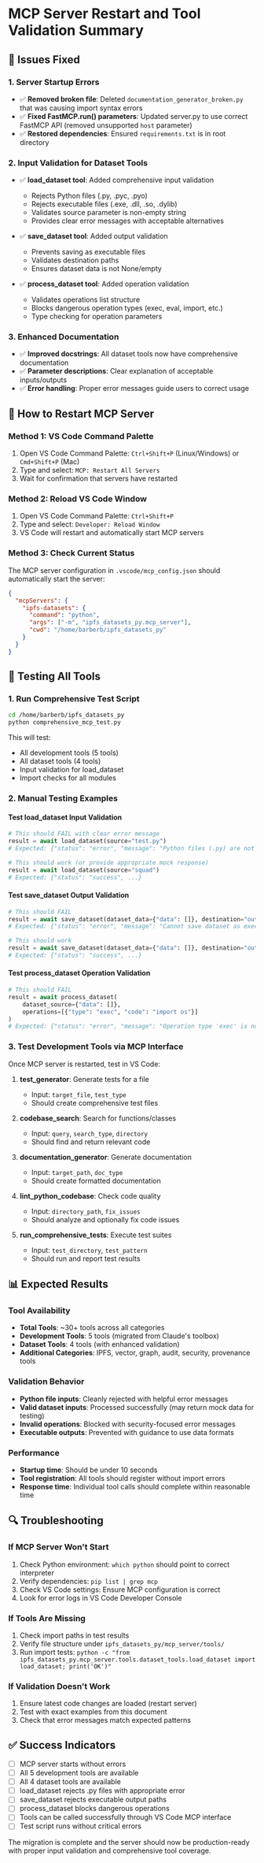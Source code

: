 # MCP Server Restart and Tool Validation Summary

## 🔧 Issues Fixed

### 1. Server Startup Errors
- ✅ **Removed broken file**: Deleted `documentation_generator_broken.py` that was causing import syntax errors
- ✅ **Fixed FastMCP.run() parameters**: Updated server.py to use correct FastMCP API (removed unsupported `host` parameter)
- ✅ **Restored dependencies**: Ensured `requirements.txt` is in root directory

### 2. Input Validation for Dataset Tools
- ✅ **load_dataset tool**: Added comprehensive input validation
  - Rejects Python files (.py, .pyc, .pyo)
  - Rejects executable files (.exe, .dll, .so, .dylib)
  - Validates source parameter is non-empty string
  - Provides clear error messages with acceptable alternatives
  
- ✅ **save_dataset tool**: Added output validation
  - Prevents saving as executable files
  - Validates destination paths
  - Ensures dataset data is not None/empty
  
- ✅ **process_dataset tool**: Added operation validation
  - Validates operations list structure
  - Blocks dangerous operation types (exec, eval, import, etc.)
  - Type checking for operation parameters

### 3. Enhanced Documentation
- ✅ **Improved docstrings**: All dataset tools now have comprehensive documentation
- ✅ **Parameter descriptions**: Clear explanation of acceptable inputs/outputs
- ✅ **Error handling**: Proper error messages guide users to correct usage

## 🚀 How to Restart MCP Server

### Method 1: VS Code Command Palette
1. Open VS Code Command Palette: `Ctrl+Shift+P` (Linux/Windows) or `Cmd+Shift+P` (Mac)
2. Type and select: `MCP: Restart All Servers`
3. Wait for confirmation that servers have restarted

### Method 2: Reload VS Code Window
1. Open VS Code Command Palette: `Ctrl+Shift+P`
2. Type and select: `Developer: Reload Window`
3. VS Code will restart and automatically start MCP servers

### Method 3: Check Current Status
The MCP server configuration in `.vscode/mcp_config.json` should automatically start the server:
```json
{
  "mcpServers": {
    "ipfs-datasets": {
      "command": "python",
      "args": ["-m", "ipfs_datasets_py.mcp_server"],
      "cwd": "/home/barberb/ipfs_datasets_py"
    }
  }
}
```

## 🧪 Testing All Tools

### 1. Run Comprehensive Test Script
```bash
cd /home/barberb/ipfs_datasets_py
python comprehensive_mcp_test.py
```

This will test:
- All development tools (5 tools)
- All dataset tools (4 tools) 
- Input validation for load_dataset
- Import checks for all modules

### 2. Manual Testing Examples

#### Test load_dataset Input Validation
```python
# This should FAIL with clear error message
result = await load_dataset(source="test.py")
# Expected: {"status": "error", "message": "Python files (.py) are not valid dataset sources..."}

# This should work (or provide appropriate mock response)
result = await load_dataset(source="squad")
# Expected: {"status": "success", ...}
```

#### Test save_dataset Output Validation
```python
# This should FAIL
result = await save_dataset(dataset_data={"data": []}, destination="output.py")
# Expected: {"status": "error", "message": "Cannot save dataset as executable file..."}

# This should work
result = await save_dataset(dataset_data={"data": []}, destination="output.json")
# Expected: {"status": "success", ...}
```

#### Test process_dataset Operation Validation
```python
# This should FAIL
result = await process_dataset(
    dataset_source={"data": []}, 
    operations=[{"type": "exec", "code": "import os"}]
)
# Expected: {"status": "error", "message": "Operation type 'exec' is not allowed..."}
```

### 3. Test Development Tools via MCP Interface

Once MCP server is restarted, test in VS Code:

1. **test_generator**: Generate tests for a file
   - Input: `target_file`, `test_type`
   - Should create comprehensive test files

2. **codebase_search**: Search for functions/classes
   - Input: `query`, `search_type`, `directory`
   - Should find and return relevant code

3. **documentation_generator**: Generate documentation
   - Input: `target_path`, `doc_type`
   - Should create formatted documentation

4. **lint_python_codebase**: Check code quality
   - Input: `directory_path`, `fix_issues`
   - Should analyze and optionally fix code issues

5. **run_comprehensive_tests**: Execute test suites
   - Input: `test_directory`, `test_pattern`
   - Should run and report test results

## 📊 Expected Results

### Tool Availability
- **Total Tools**: ~30+ tools across all categories
- **Development Tools**: 5 tools (migrated from Claude's toolbox)
- **Dataset Tools**: 4 tools (with enhanced validation)
- **Additional Categories**: IPFS, vector, graph, audit, security, provenance tools

### Validation Behavior
- **Python file inputs**: Cleanly rejected with helpful error messages
- **Valid dataset inputs**: Processed successfully (may return mock data for testing)
- **Invalid operations**: Blocked with security-focused error messages
- **Executable outputs**: Prevented with guidance to use data formats

### Performance
- **Startup time**: Should be under 10 seconds
- **Tool registration**: All tools should register without import errors
- **Response time**: Individual tool calls should complete within reasonable time

## 🔍 Troubleshooting

### If MCP Server Won't Start
1. Check Python environment: `which python` should point to correct interpreter
2. Verify dependencies: `pip list | grep mcp`
3. Check VS Code settings: Ensure MCP configuration is correct
4. Look for error logs in VS Code Developer Console

### If Tools Are Missing
1. Check import paths in test results
2. Verify file structure under `ipfs_datasets_py/mcp_server/tools/`
3. Run import tests: `python -c "from ipfs_datasets_py.mcp_server.tools.dataset_tools.load_dataset import load_dataset; print('OK')"`

### If Validation Doesn't Work
1. Ensure latest code changes are loaded (restart server)
2. Test with exact examples from this document
3. Check that error messages match expected patterns

## ✅ Success Indicators

- [ ] MCP server starts without errors
- [ ] All 5 development tools are available 
- [ ] All 4 dataset tools are available
- [ ] load_dataset rejects .py files with appropriate error
- [ ] save_dataset rejects executable output paths
- [ ] process_dataset blocks dangerous operations
- [ ] Tools can be called successfully through VS Code MCP interface
- [ ] Test script runs without critical errors

The migration is complete and the server should now be production-ready with proper input validation and comprehensive tool coverage.
